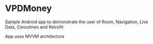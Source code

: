 # VPDMoney

Sample Android app to demonstrate the user of Room, Navigation, Live Data, Coroutines and Retrofit

App uses MVVM architecture
